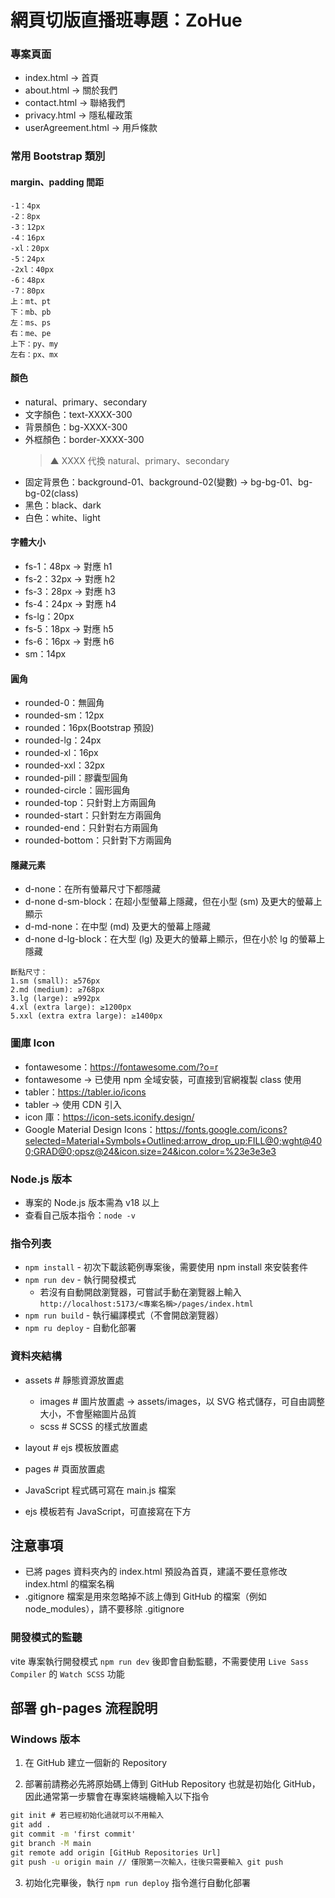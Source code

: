 # 網頁切版直播班專題：ZoHue

### 專案頁面

- index.html → 首頁
- about.html → 關於我們
- contact.html → 聯絡我們
- privacy.html → 隱私權政策
- userAgreement.html → 用戶條款

### 常用 Bootstrap 類別

#### margin、padding 間距

```
-1：4px
-2：8px
-3：12px
-4：16px
-xl：20px
-5：24px
-2xl：40px
-6：48px
-7：80px
上：mt、pt
下：mb、pb
左：ms、ps
右：me、pe
上下：py、my
左右：px、mx
```

#### 顏色

- natural、primary、secondary
- 文字顏色：text-XXXX-300
- 背景顏色：bg-XXXX-300
- 外框顏色：border-XXXX-300
  > ▲ XXXX 代換 natural、primary、secondary
- 固定背景色：background-01、background-02(變數) → bg-bg-01、bg-bg-02(class)
- 黑色：black、dark
- 白色：white、light

#### 字體大小

- fs-1：48px → 對應 h1
- fs-2：32px → 對應 h2
- fs-3：28px → 對應 h3
- fs-4：24px → 對應 h4
- fs-lg：20px
- fs-5：18px → 對應 h5
- fs-6：16px → 對應 h6
- sm：14px

#### 圓角

- rounded-0：無圓角
- rounded-sm：12px
- rounded：16px(Bootstrap 預設)
- rounded-lg：24px
- rounded-xl：16px
- rounded-xxl：32px
- rounded-pill：膠囊型圓角
- rounded-circle：圓形圓角
- rounded-top：只針對上方兩圓角
- rounded-start：只針對左方兩圓角
- rounded-end：只針對右方兩圓角
- rounded-bottom：只針對下方兩圓角

#### 隱藏元素

- d-none：在所有螢幕尺寸下都隱藏
- d-none d-sm-block：在超小型螢幕上隱藏，但在小型 (sm) 及更大的螢幕上顯示
- d-md-none：在中型 (md) 及更大的螢幕上隱藏
- d-none d-lg-block：在大型 (lg) 及更大的螢幕上顯示，但在小於 lg 的螢幕上隱藏

```
斷點尺寸：
1.sm (small): ≥576px
2.md (medium): ≥768px
3.lg (large): ≥992px
4.xl (extra large): ≥1200px
5.xxl (extra extra large): ≥1400px
```

### 圖庫 Icon

- fontawesome：https://fontawesome.com/?o=r
- fontawesome → 已使用 npm 全域安裝，可直接到官網複製 class 使用
- tabler：https://tabler.io/icons
- tabler → 使用 CDN 引入
- icon 庫：https://icon-sets.iconify.design/
- Google Material Design Icons：https://fonts.google.com/icons?selected=Material+Symbols+Outlined:arrow_drop_up:FILL@0;wght@400;GRAD@0;opsz@24&icon.size=24&icon.color=%23e3e3e3

### Node.js 版本

- 專案的 Node.js 版本需為 v18 以上
- 查看自己版本指令：`node -v`

### 指令列表

- `npm install` - 初次下載該範例專案後，需要使用 npm install 來安裝套件
- `npm run dev` - 執行開發模式
  - 若沒有自動開啟瀏覽器，可嘗試手動在瀏覽器上輸入
    `http://localhost:5173/<專案名稱>/pages/index.html`
- `npm run build` - 執行編譯模式（不會開啟瀏覽器）
- `npm ru deploy` - 自動化部署

### 資料夾結構

- assets # 靜態資源放置處

  - images # 圖片放置處 → assets/images，以 SVG 格式儲存，可自由調整大小，不會壓縮圖片品質
  - scss # SCSS 的樣式放置處

- layout # ejs 模板放置處
- pages # 頁面放置處

- JavaScript 程式碼可寫在 main.js 檔案
- ejs 模板若有 JavaScript，可直接寫在下方

## 注意事項

- 已將 pages 資料夾內的 index.html 預設為首頁，建議不要任意修改 index.html 的檔案名稱
- .gitignore 檔案是用來忽略掉不該上傳到 GitHub 的檔案（例如 node_modules），請不要移除 .gitignore

### 開發模式的監聽

vite 專案執行開發模式 `npm run dev` 後即會自動監聽，不需要使用 `Live Sass Compiler` 的 `Watch SCSS` 功能

## 部署 gh-pages 流程說明

### Windows 版本

1. 在 GitHub 建立一個新的 Repository

2. 部署前請務必先將原始碼上傳到 GitHub Repository 也就是初始化 GitHub，因此通常第一步驟會在專案終端機輸入以下指令

```cmd
git init # 若已經初始化過就可以不用輸入
git add .
git commit -m 'first commit'
git branch -M main
git remote add origin [GitHub Repositories Url]
git push -u origin main // 僅限第一次輸入，往後只需要輸入 git push
```

3. 初始化完畢後，執行 `npm run deploy` 指令進行自動化部署
